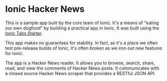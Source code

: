 Ionic Hacker News
=====================

This is a sample app built by the core team of Ionic. It's a means of "eating our own dogfood" by building a practical
app in Ionic. It was built using the [Ionic Tabs Starter](https://github.com/driftyco/ionic-starter-tabs).

This app makes no guarantees for stability. In fact, as it's a place we often test pre-release builds of Ionic, it's
often broken as we iron out new features for Ionic.

The app is a Hacker News reader. It allows you to browse, search, share, read, and view the comments of Hacker News
posts. It communicates with a closed source Hacker News scraper that provides a RESTful JSON API. 